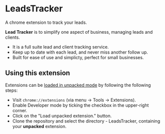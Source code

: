 # LeadsTracker

A chrome extension to track your leads.


**Lead Tracker** is to simplify one aspect of business, managing leads and clients.

- It is a full suite lead and client tracking service.
- Keep up to date with each lead, and never miss another follow up.
- Built for ease of use and simplicty, perfect for small businesses.
  

## Using this extension

Extensions can be [loaded in unpacked mode](https://developer.chrome.com/extensions/getstarted#unpacked) by following the following steps:

- Visit `chrome://extensions` (via menu -> Tools -> Extensions).
- Enable Developer mode by ticking the checkbox in the upper-right corner.
- Click on the "Load unpacked extension." button.
- Clone the repository and select the directory - LeadsTracker, containing your **unpacked** extension.



